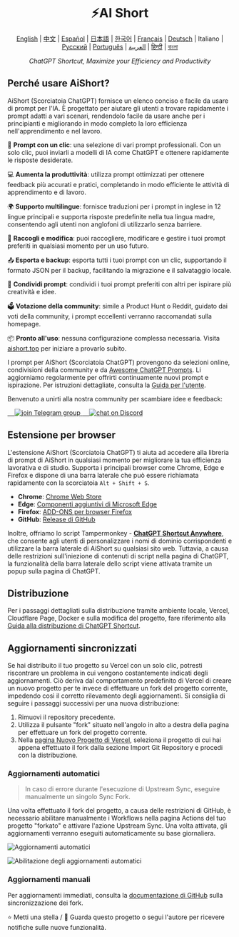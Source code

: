 <h1 align="center">
⚡️AI Short
</h1>
<p align="center">
    <a href="/README-en.md">English</a> | <a href="/README.md">中文</a> |
<a href="./README-es.md">Español</a> |
<a href="./README-ja.md">日本語</a> |
<a href="./README-ko.md">한국어</a> |
<a href="./README-fr.md">Français</a> |
<a href="./README-de.md">Deutsch</a> |
Italiano |
<a href="./README-ru.md">Русский</a> |
<a href="./README-pt.md">Português</a> |
<a href="./README-ar.md">العربية</a> |
<a href="./README-hi.md">हिन्दी</a> |
<a href="./README-bn.md">বাংলা</a>
</p>
<p align="center">
    <em>ChatGPT Shortcut, Maximize your Efficiency and Productivity</em>
</p>

## Perché usare AiShort?

AiShort (Scorciatoia ChatGPT) fornisce un elenco conciso e facile da usare di prompt per l'IA. È progettato per aiutare gli utenti a trovare rapidamente i prompt adatti a vari scenari, rendendolo facile da usare anche per i principianti e migliorando in modo completo la loro efficienza nell'apprendimento e nel lavoro.

🚀 **Prompt con un clic**: una selezione di vari prompt professionali. Con un solo clic, puoi inviarli a modelli di IA come ChatGPT e ottenere rapidamente le risposte desiderate.

💻 **Aumenta la produttività**: utilizza prompt ottimizzati per ottenere feedback più accurati e pratici, completando in modo efficiente le attività di apprendimento e di lavoro.

🌍 **Supporto multilingue**: fornisce traduzioni per i prompt in inglese in 12 lingue principali e supporta risposte predefinite nella tua lingua madre, consentendo agli utenti non anglofoni di utilizzarlo senza barriere.

💾 **Raccogli e modifica**: puoi raccogliere, modificare e gestire i tuoi prompt preferiti in qualsiasi momento per un uso futuro.

📤 **Esporta e backup**: esporta tutti i tuoi prompt con un clic, supportando il formato JSON per il backup, facilitando la migrazione e il salvataggio locale.

🌟 **Condividi prompt**: condividi i tuoi prompt preferiti con altri per ispirare più creatività e idee.

🗳️ **Votazione della community**: simile a Product Hunt o Reddit, guidato dai voti della community, i prompt eccellenti verranno raccomandati sulla homepage.

📦 **Pronto all'uso**: nessuna configurazione complessa necessaria. Visita [aishort.top](https://www.aishort.top/it/) per iniziare a provarlo subito.

I prompt per AiShort (Scorciatoia ChatGPT) provengono da selezioni online, condivisioni della community e da [Awesome ChatGPT Prompts](https://github.com/f/awesome-chatgpt-prompts). Li aggiorniamo regolarmente per offrirti continuamente nuovi prompt e ispirazione. Per istruzioni dettagliate, consulta la [Guida per l'utente](https://www.aishort.top/it/docs/guides/getting-started).

Benvenuto a unirti alla nostra community per scambiare idee e feedback:

<a href="https://t.me/aishort_top">
    <img src="https://img.shields.io/badge/Telegram-Group-blue?logo=telegram&style=for-the-badge" alt="join Telegram group" />
</a>

<a href="https://discord.gg/PZTQfJ4GjX">
    <img src="https://img.shields.io/discord/1048780149899939881?color=%2385c8c8&label=Discord&logo=discord&style=for-the-badge" alt="chat on Discord" />
</a>

## Estensione per browser

L'estensione AiShort (Scorciatoia ChatGPT) ti aiuta ad accedere alla libreria di prompt di AiShort in qualsiasi momento per migliorare la tua efficienza lavorativa e di studio. Supporta i principali browser come Chrome, Edge e Firefox e dispone di una barra laterale che può essere richiamata rapidamente con la scorciatoia `Alt + Shift + S`.

- **Chrome**: [Chrome Web Store](https://chrome.google.com/webstore/detail/chatgpt-shortcut/blcgeoojgdpodnmnhfpohphdhfncblnj)
- **Edge**: [Componenti aggiuntivi di Microsoft Edge](https://microsoftedge.microsoft.com/addons/detail/chatgpt-shortcut/hnggpalhfjmdhhmgfjpmhlfilnbmjoin)
- **Firefox**: [ADD-ONS per browser Firefox](https://addons.mozilla.org/addon/chatgpt-shortcut/)
- **GitHub**: [Release di GitHub](https://github.com/rockbenben/ChatGPT-Shortcut/releases/latest)

Inoltre, offriamo lo script Tampermonkey - [**ChatGPT Shortcut Anywhere**](https://greasyfork.org/scripts/482907-chatgpt-shortcut-anywhere), che consente agli utenti di personalizzare i nomi di dominio corrispondenti e utilizzare la barra laterale di AiShort su qualsiasi sito web. Tuttavia, a causa delle restrizioni sull'iniezione di contenuti di script nella pagina di ChatGPT, la funzionalità della barra laterale dello script viene attivata tramite un popup sulla pagina di ChatGPT.

## Distribuzione

Per i passaggi dettagliati sulla distribuzione tramite ambiente locale, Vercel, Cloudflare Page, Docker e sulla modifica del progetto, fare riferimento alla [Guida alla distribuzione di ChatGPT Shortcut](https://www.aishort.top/it/docs/deploy).

## Aggiornamenti sincronizzati

Se hai distribuito il tuo progetto su Vercel con un solo clic, potresti riscontrare un problema in cui vengono costantemente indicati degli aggiornamenti. Ciò deriva dal comportamento predefinito di Vercel di creare un nuovo progetto per te invece di effettuare un fork del progetto corrente, impedendo così il corretto rilevamento degli aggiornamenti. Si consiglia di seguire i passaggi successivi per una nuova distribuzione:

1. Rimuovi il repository precedente.
2. Utilizza il pulsante "fork" situato nell'angolo in alto a destra della pagina per effettuare un fork del progetto corrente.
3. Nella [pagina Nuovo Progetto di Vercel](https://vercel.com/new), seleziona il progetto di cui hai appena effettuato il fork dalla sezione Import Git Repository e procedi con la distribuzione.

### Aggiornamenti automatici

> In caso di errore durante l'esecuzione di Upstream Sync, eseguire manualmente un singolo Sync Fork.

Una volta effettuato il fork del progetto, a causa delle restrizioni di GitHub, è necessario abilitare manualmente i Workflows nella pagina Actions del tuo progetto "forkato" e attivare l'azione Upstream Sync. Una volta attivata, gli aggiornamenti verranno eseguiti automaticamente su base giornaliera.

![Aggiornamenti automatici](https://img.newzone.top/2023-05-19-11-57-59.png?imageMogr2/format/webp)

![Abilitazione degli aggiornamenti automatici](https://img.newzone.top/2023-05-19-11-59-26.png?imageMogr2/format/webp)

### Aggiornamenti manuali

Per aggiornamenti immediati, consulta la [documentazione di GitHub](https://docs.github.com/en/pull-requests/collaborating-with-pull-requests/working-with-forks/syncing-a-fork) sulla sincronizzazione dei fork.

⭐ Metti una stella / 👀 Guarda questo progetto o segui l'autore per ricevere notifiche sulle nuove funzionalità.
